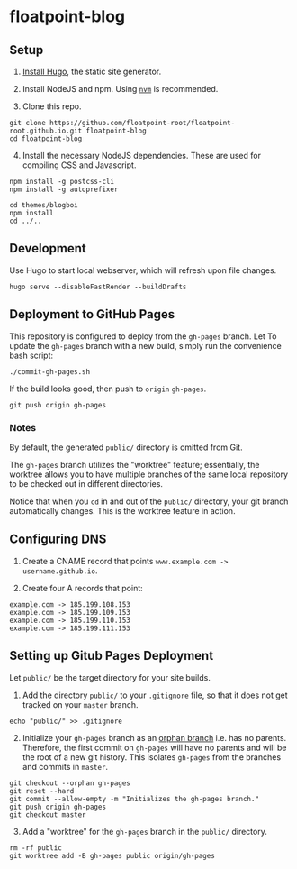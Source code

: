 # floatpoint-blog

## Setup
1. [Install Hugo](https://gohugo.io/getting-started/installing/), the static site generator.

2. Install NodeJS and npm. Using [`nvm`](https://github.com/nvm-sh/nvm) is recommended.

3. Clone this repo.
```
git clone https://github.com/floatpoint-root/floatpoint-root.github.io.git floatpoint-blog
cd floatpoint-blog
```

4. Install the necessary NodeJS dependencies. These are used for compiling CSS and Javascript.
```
npm install -g postcss-cli
npm install -g autoprefixer

cd themes/blogboi
npm install
cd ../..
```

## Development
Use Hugo to start local webserver, which will refresh upon file changes.
```
hugo serve --disableFastRender --buildDrafts
```

## Deployment to GitHub Pages

This repository is configured to deploy from the `gh-pages` branch.
Let 
To update the `gh-pages` branch with a new build, simply run the convenience bash script:
```
./commit-gh-pages.sh
```

If the build looks good, then push to `origin` `gh-pages`.
```
git push origin gh-pages
```

### Notes

By default, the generated `public/` directory is omitted from Git.

The `gh-pages` branch utilizes the "worktree" feature;
essentially, the worktree allows you to have multiple branches of the same local repository to be checked out in different directories.

Notice that when you `cd` in and out of the `public/` directory, your git branch automatically changes.
This is the worktree feature in action.

## Configuring DNS

1. Create a CNAME record that points `www.example.com -> username.github.io`.

2. Create four A records that point:
```
example.com -> 185.199.108.153
example.com -> 185.199.109.153
example.com -> 185.199.110.153
example.com -> 185.199.111.153
```

## Setting up Gitub Pages Deployment
Let `public/` be the target directory for your site builds.

1. Add the directory `public/` to your `.gitignore` file, so that it does not get tracked on your `master` branch.
```
echo "public/" >> .gitignore
```

2. Initialize your `gh-pages` branch as an [orphan branch](https://git-scm.com/docs/git-checkout/#Documentation/git-checkout.txt---orphanltnewbranchgt) i.e. has no parents. Therefore, the first commit on `gh-pages` will have no parents and will be the root of a new git history. This isolates `gh-pages` from the branches and commits in `master`.
```
git checkout --orphan gh-pages
git reset --hard
git commit --allow-empty -m "Initializes the gh-pages branch."
git push origin gh-pages
git checkout master
```

3. Add a "worktree" for the `gh-pages` branch in the `public/` directory.
```
rm -rf public
git worktree add -B gh-pages public origin/gh-pages
```
